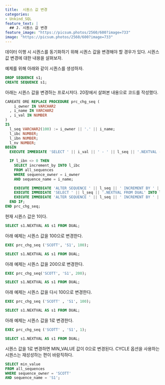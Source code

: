 ```yaml
---
title:  시퀀스 값 변경
categories:
- Unkind_SQL
feature_text: |
  ## J. 시퀀스 값 변경
feature_image: "https://picsum.photos/2560/600?image=733"
image: "https://picsum.photos/2560/600?image=733"
---
```

<style>
	thead td { text-align: center; }
	td { border: 1px solid #444444; }
</style>

데이터 이행 시 시퀀스를 동기화하기 위해 시퀀스 값을 변경해야 할 경우가 있다. 시퀀스 값 변경에 대한 내용을 살펴보자.  

예제를 위해 아래와 같이 시퀀스를 생성하자.  

```sql
DROP SEQUENCE s1;
CREATE SEQUENCE s1;
```

아래는 시퀀스 값을 변경하는 프로시저다. 20장에서 살펴본 내용으로 코드를 작성했다.  

```sql
CAREATE ORE REPLACE PROCEDURE prc_chg_seq (
    i_owner IN VARCHAR2
  , i_name IN VARCHAR2
  , i_val IN NUMBER
)
IS
  l_seq VARCHAR2(100) := i_owner || '.' || i_name;
  l_ibc NUMBER;
  l_ibn NUMBER;
  l_nv NUMBER;
BEGIN
  EXECUTE IMMEDIATE 'SELECT ' || i_val || ' - ' || l_seq || '.NEXTVAL - 1 FROM DUAL' INTO l_ibn;

  IF l_ibn <> 0 THEN
    SELECT increment_by INTO l_ibc
    FROM all_sequences
    WHERE sequence_owner = i_owner
    AND sequence_name = i_name;

    EXECUTE IMMEDIATE 'ALTER SEQUENCE ' || l_seq || ' INCREMENT BY ' || l_ibn || CASE i_val WHEN 1 THEN ' MINVALUE 0' END;
    EXECUTE IMMEDIATE 'SELECT ' || l_seq || '.NEXTVAL FROM DUAL' INTO l_nv;
    EXECUTE IMMEDIATE 'ALTER SEQUENCE ' || l_seq || ' INCREMENT BY ' || l_ibc;
  END IF;
END prc_chg_seq;
```

현재 시퀀스 값은 1이다.  

```sql
SELECT s1.NEXTVAL AS s1 FROM DUAL;
```

아래 예제는 시퀀스 값을 100으로 변경한다.  

```sql
EXEC prc_chg_seq ('SCOTT', 'S1', 100);

SELECT s1.NEXTVAL AS s1 FROM DUAL;
```

아래 예제는 시퀀스 값을 200으로 변경한다.  

```sql
EXEC prc_chg_seq('SCOTT', 'S1', 200);

SELECT s1.NEXTVAL AS s1 FROM DUAL;
```

아래 예제는 시퀀스 값을 다시 100으로 변경한다.  

```sql
EXEC prc_chg_seq ('SCOTT' , 'S1', 100);

SELECT s1.NEXTVAL AS s1 FROM DUAL;
```

아래 예제는 시퀀스 값을 1로 변경한다.  

```sql
EXEC prc_chg_seq ('SCOTT' , 'S1', 1);

SELECT s1.NEXTVAL AS s1 FROM DUAL;
```

시퀀스 값을 1로 변경하면 MIN&#95;VALUE 값이 0으로 변경된다. CYCLE 옵션을 사용하는 시퀀스는 재성성하는 편이 바람직하다.  

```sql
SELECT min_value
FROM all_sequences
WHERE sequence_owner = 'SCOTT'
AND sequence_name = 'S1';
```
